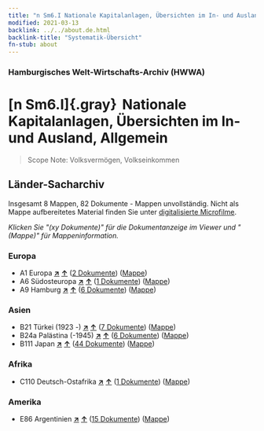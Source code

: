 ```yaml
---
title: "n Sm6.I Nationale Kapitalanlagen, Übersichten im In- und Ausland, Allgemein"
modified: 2021-03-13
backlink: ../../about.de.html
backlink-title: "Systematik-Übersicht"
fn-stub: about
---
```


### Hamburgisches Welt-Wirtschafts-Archiv (HWWA)

# [n Sm6.I]{.gray}&#8201; Nationale Kapitalanlagen, Übersichten im In- und Ausland, Allgemein&#160; 


> Scope Note: Volksvermögen, Volkseinkommen






## Länder-Sacharchiv




Insgesamt 8 Mappen, 82 Dokumente - Mappen unvollständig.
Nicht als Mappe aufbereitetes Material finden Sie unter [digitalisierte Microfilme](/film/h1_sh.de.html).

_Klicken Sie "(xy Dokumente)" für die Dokumentanzeige im Viewer und "(Mappe)" für Mappeninformation._




### Europa

- A1 Europa [**&nearr;**](../../../geo/i/140892/about.de.html "Europa (alle Mappen)") [**&uarr;**](../../../geo/about.de.html#A1 "Ländersystematik") (<a href="https://pm20.zbw.eu/iiifview/folder/sh/140892,145784" title="über: Europa : Nationale Kapitalanlagen, Übersichten im In- und Ausland, Allgemein" target="_blank">2 Dokumente</a>) ([Mappe](../../../../folder/sh/1408xx/140892/1457xx/145784/about.de.html))
- A6 Südosteuropa [**&nearr;**](../../../geo/i/140900/about.de.html "Südosteuropa (alle Mappen)") [**&uarr;**](../../../geo/about.de.html#A6 "Ländersystematik") (<a href="https://pm20.zbw.eu/iiifview/folder/sh/140900,145784" title="über: Südosteuropa : Nationale Kapitalanlagen, Übersichten im In- und Ausland, Allgemein" target="_blank">1 Dokumente</a>) ([Mappe](../../../../folder/sh/1409xx/140900/1457xx/145784/about.de.html))
- A9 Hamburg [**&nearr;**](../../../geo/i/140905/about.de.html "Hamburg (alle Mappen)") [**&uarr;**](../../../geo/about.de.html#A9 "Ländersystematik") (<a href="https://pm20.zbw.eu/iiifview/folder/sh/140905,145784" title="über: Hamburg : Nationale Kapitalanlagen, Übersichten im In- und Ausland, Allgemein" target="_blank">6 Dokumente</a>) ([Mappe](../../../../folder/sh/1409xx/140905/1457xx/145784/about.de.html))

### Asien

- B21 Türkei (1923 -) [**&nearr;**](../../../geo/i/141111/about.de.html "Türkei (1923 -) (alle Mappen)") [**&uarr;**](../../../geo/about.de.html#B21 "Ländersystematik") (<a href="https://pm20.zbw.eu/iiifview/folder/sh/141111,145784" title="über: Türkei (1923 -) : Nationale Kapitalanlagen, Übersichten im In- und Ausland, Allgemein" target="_blank">7 Dokumente</a>) ([Mappe](../../../../folder/sh/1411xx/141111/1457xx/145784/about.de.html))
- B24a Palästina (-1945) [**&nearr;**](../../../geo/i/141115/about.de.html "Palästina (-1945) (alle Mappen)") [**&uarr;**](../../../geo/about.de.html#B24a "Ländersystematik") (<a href="https://pm20.zbw.eu/iiifview/folder/sh/141115,145784" title="über: Palästina (-1945) : Nationale Kapitalanlagen, Übersichten im In- und Ausland, Allgemein" target="_blank">6 Dokumente</a>) ([Mappe](../../../../folder/sh/1411xx/141115/1457xx/145784/about.de.html))
- B111 Japan [**&nearr;**](../../../geo/i/141272/about.de.html "Japan (alle Mappen)") [**&uarr;**](../../../geo/about.de.html#B111 "Ländersystematik") (<a href="https://pm20.zbw.eu/iiifview/folder/sh/141272,145784" title="über: Japan : Nationale Kapitalanlagen, Übersichten im In- und Ausland, Allgemein" target="_blank">44 Dokumente</a>) ([Mappe](../../../../folder/sh/1412xx/141272/1457xx/145784/about.de.html))

### Afrika

- C110 Deutsch-Ostafrika [**&nearr;**](../../../geo/i/141471/about.de.html "Deutsch-Ostafrika (alle Mappen)") [**&uarr;**](../../../geo/about.de.html#C110 "Ländersystematik") (<a href="https://pm20.zbw.eu/iiifview/folder/sh/141471,145784" title="über: Deutsch-Ostafrika : Nationale Kapitalanlagen, Übersichten im In- und Ausland, Allgemein" target="_blank">1 Dokumente</a>) ([Mappe](../../../../folder/sh/1414xx/141471/1457xx/145784/about.de.html))

### Amerika

- E86 Argentinien [**&nearr;**](../../../geo/i/141692/about.de.html "Argentinien (alle Mappen)") [**&uarr;**](../../../geo/about.de.html#E86 "Ländersystematik") (<a href="https://pm20.zbw.eu/iiifview/folder/sh/141692,145784" title="über: Argentinien : Nationale Kapitalanlagen, Übersichten im In- und Ausland, Allgemein" target="_blank">15 Dokumente</a>) ([Mappe](../../../../folder/sh/1416xx/141692/1457xx/145784/about.de.html))








